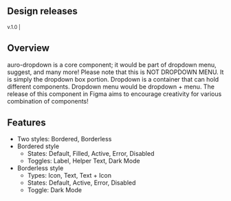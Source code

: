 ## Design releases

<small>v.1.0 | <auro-datetime utc="2021-01-14T00:01:00Z" month="long"></auro-datetime></small>

## Overview
auro-dropdown is a core component; it would be part of dropdown menu, suggest, and many more! Please note that this is NOT DROPDOWN MENU. It is simply the dropdown box portion. Dropdown is a container that can hold different components. Dropdown menu would be dropdown + menu. The release of this component in Figma aims to encourage creativity for various combination of components!

## Features
* Two styles: Bordered, Borderless
* Bordered style
    * States: Default, Filled, Active, Error, Disabled
    * Toggles: Label, Helper Text, Dark Mode
* Borderless style
    * Types: Icon, Text, Text + Icon
    * States: Default, Active, Error, Disabled
    * Toggle: Dark Mode
